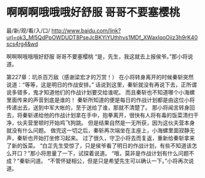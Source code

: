 # 啊啊啊哦哦哦好舒服 哥哥不要塞樱桃

最/新/观/看/入/口/ http://www.baidu.com/link?url=ok3_Ml5QdPpOWDUDT8PseJcBKYiYUthhvs1MDf_XWaxIqoOiiz3h9rK40scs4rg4&wd

啊啊啊哦哦哦好舒服 哥哥不要塞樱桃
“是，先生，我这就去上报侯爷。”那小将说道。

第227章：坑杀百万敌（感谢梁宏才的万赏！）
    在小将转身离开的时候秦斩突然说道：“等等，这是明日的作战安排。”
    话说到这里，秦斩就没有再说下去，正所谓说多错多，鬼才知道他们的作战计划要交给谁呢。
    而且秦斩也不知道哪个小海螺里面传来的声音到底是谁的！
    秦斩所知道的便是每日的作战计划都是由这位小将传递出去，送到中军大帐的，至于送给了谁，那就不清楚了。
    那小将闻言转身回去，将秦斩递给他的作战计划拿在手中，抱拳离开，很快有人将有毒的饭菜清扫干净，伙夫营里顿时开始鸡飞狗跳。
    但是结果自然是一无所获，因为这伙夫营本身就没有什么问题。
    做完这一切之后，秦斩再次端坐在主座上，小海螺里面寂静无声，秦斩也开始打坐修习起来。
    过了很久，守卫小将去而复返，重新给秦斩拿来了新的饭菜。
    “白芷先生受惊了，只是侯爷看了明日的作战计划，有些不知道该怎么开口？”那小将思量了一下，试探着说道。
    “哦，莫非是作战计划有什么问题不成？”秦斩问道。
    “不管怀疑相公，但是只是希望先生可以确认一下。”小将再次说道。
